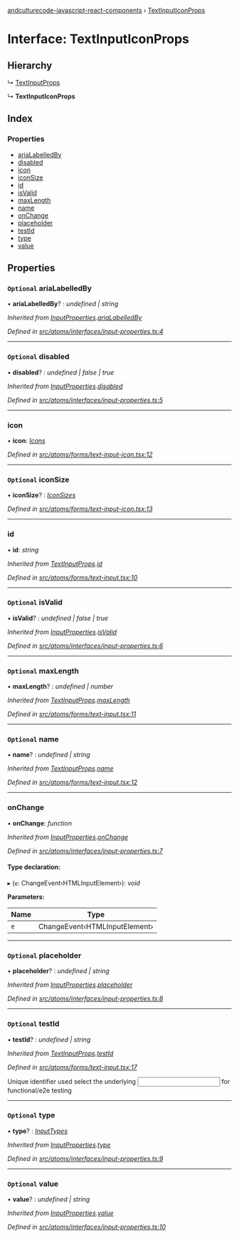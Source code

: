 [andculturecode-javascript-react-components](../README.md) › [TextInputIconProps](textinputiconprops.md)

# Interface: TextInputIconProps

## Hierarchy

  ↳ [TextInputProps](textinputprops.md)

  ↳ **TextInputIconProps**

## Index

### Properties

* [ariaLabelledBy](textinputiconprops.md#optional-arialabelledby)
* [disabled](textinputiconprops.md#optional-disabled)
* [icon](textinputiconprops.md#icon)
* [iconSize](textinputiconprops.md#optional-iconsize)
* [id](textinputiconprops.md#id)
* [isValid](textinputiconprops.md#optional-isvalid)
* [maxLength](textinputiconprops.md#optional-maxlength)
* [name](textinputiconprops.md#optional-name)
* [onChange](textinputiconprops.md#onchange)
* [placeholder](textinputiconprops.md#optional-placeholder)
* [testId](textinputiconprops.md#optional-testid)
* [type](textinputiconprops.md#optional-type)
* [value](textinputiconprops.md#optional-value)

## Properties

### `Optional` ariaLabelledBy

• **ariaLabelledBy**? : *undefined | string*

*Inherited from [InputProperties](inputproperties.md).[ariaLabelledBy](inputproperties.md#optional-arialabelledby)*

*Defined in [src/atoms/interfaces/input-properties.ts:4](https://github.com/AndcultureCode/AndcultureCode.JavaScript.React.Components/blob/059eef4/src/atoms/interfaces/input-properties.ts#L4)*

___

### `Optional` disabled

• **disabled**? : *undefined | false | true*

*Inherited from [InputProperties](inputproperties.md).[disabled](inputproperties.md#optional-disabled)*

*Defined in [src/atoms/interfaces/input-properties.ts:5](https://github.com/AndcultureCode/AndcultureCode.JavaScript.React.Components/blob/059eef4/src/atoms/interfaces/input-properties.ts#L5)*

___

###  icon

• **icon**: *[Icons](../enums/icons.md)*

*Defined in [src/atoms/forms/text-input-icon.tsx:12](https://github.com/AndcultureCode/AndcultureCode.JavaScript.React.Components/blob/059eef4/src/atoms/forms/text-input-icon.tsx#L12)*

___

### `Optional` iconSize

• **iconSize**? : *[IconSizes](../enums/iconsizes.md)*

*Defined in [src/atoms/forms/text-input-icon.tsx:13](https://github.com/AndcultureCode/AndcultureCode.JavaScript.React.Components/blob/059eef4/src/atoms/forms/text-input-icon.tsx#L13)*

___

###  id

• **id**: *string*

*Inherited from [TextInputProps](textinputprops.md).[id](textinputprops.md#id)*

*Defined in [src/atoms/forms/text-input.tsx:10](https://github.com/AndcultureCode/AndcultureCode.JavaScript.React.Components/blob/059eef4/src/atoms/forms/text-input.tsx#L10)*

___

### `Optional` isValid

• **isValid**? : *undefined | false | true*

*Inherited from [InputProperties](inputproperties.md).[isValid](inputproperties.md#optional-isvalid)*

*Defined in [src/atoms/interfaces/input-properties.ts:6](https://github.com/AndcultureCode/AndcultureCode.JavaScript.React.Components/blob/059eef4/src/atoms/interfaces/input-properties.ts#L6)*

___

### `Optional` maxLength

• **maxLength**? : *undefined | number*

*Inherited from [TextInputProps](textinputprops.md).[maxLength](textinputprops.md#optional-maxlength)*

*Defined in [src/atoms/forms/text-input.tsx:11](https://github.com/AndcultureCode/AndcultureCode.JavaScript.React.Components/blob/059eef4/src/atoms/forms/text-input.tsx#L11)*

___

### `Optional` name

• **name**? : *undefined | string*

*Inherited from [TextInputProps](textinputprops.md).[name](textinputprops.md#optional-name)*

*Defined in [src/atoms/forms/text-input.tsx:12](https://github.com/AndcultureCode/AndcultureCode.JavaScript.React.Components/blob/059eef4/src/atoms/forms/text-input.tsx#L12)*

___

###  onChange

• **onChange**: *function*

*Inherited from [InputProperties](inputproperties.md).[onChange](inputproperties.md#onchange)*

*Defined in [src/atoms/interfaces/input-properties.ts:7](https://github.com/AndcultureCode/AndcultureCode.JavaScript.React.Components/blob/059eef4/src/atoms/interfaces/input-properties.ts#L7)*

#### Type declaration:

▸ (`e`: ChangeEvent‹HTMLInputElement›): *void*

**Parameters:**

Name | Type |
------ | ------ |
`e` | ChangeEvent‹HTMLInputElement› |

___

### `Optional` placeholder

• **placeholder**? : *undefined | string*

*Inherited from [InputProperties](inputproperties.md).[placeholder](inputproperties.md#optional-placeholder)*

*Defined in [src/atoms/interfaces/input-properties.ts:8](https://github.com/AndcultureCode/AndcultureCode.JavaScript.React.Components/blob/059eef4/src/atoms/interfaces/input-properties.ts#L8)*

___

### `Optional` testId

• **testId**? : *undefined | string*

*Inherited from [TextInputProps](textinputprops.md).[testId](textinputprops.md#optional-testid)*

*Defined in [src/atoms/forms/text-input.tsx:17](https://github.com/AndcultureCode/AndcultureCode.JavaScript.React.Components/blob/059eef4/src/atoms/forms/text-input.tsx#L17)*

Unique identifier used select the underlying <input> for functional/e2e testing

___

### `Optional` type

• **type**? : *[InputTypes](../enums/inputtypes.md)*

*Inherited from [InputProperties](inputproperties.md).[type](inputproperties.md#optional-type)*

*Defined in [src/atoms/interfaces/input-properties.ts:9](https://github.com/AndcultureCode/AndcultureCode.JavaScript.React.Components/blob/059eef4/src/atoms/interfaces/input-properties.ts#L9)*

___

### `Optional` value

• **value**? : *undefined | string*

*Inherited from [InputProperties](inputproperties.md).[value](inputproperties.md#optional-value)*

*Defined in [src/atoms/interfaces/input-properties.ts:10](https://github.com/AndcultureCode/AndcultureCode.JavaScript.React.Components/blob/059eef4/src/atoms/interfaces/input-properties.ts#L10)*
